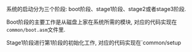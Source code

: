 
系统的启动分为三个阶段: boot阶段、stage1阶段、stage2或者stage3阶段. 

Boot阶段的主要工作是从磁盘上家在系统所需的模块, 对应的代码实现在`common/boot.asm`文件里.

Stage1阶段进行第1阶段的初始化工作, 对应的代码实现在`common/setup